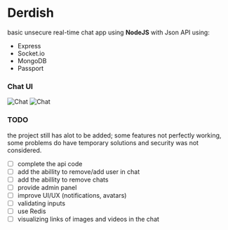 # Derdish
basic unsecure real-time chat app using **NodeJS** with Json API using: 
- Express
- Socket.io
- MongoDB
- Passport

### Chat UI
![Chat](https://raw.github.com/raddadz/derdish001/master/imgs/login.png)
![Chat](https://raw.github.com/raddadz/derdish001/master/imgs/chat.png)

### TODO
the project still has alot to be added; some features not perfectly working, some problems do have temporary solutions and security was not considered.
- [ ] complete the api code
- [ ] add the abillity to remove/add user in chat
- [ ] add the abillity to remove chats
- [ ] provide admin panel
- [ ] improve UI/UX (notifications, avatars)
- [ ] validating inputs
- [ ] use Redis
- [ ] visualizing links of images and videos in the chat
